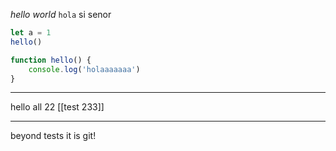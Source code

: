 
*hello* _world_ `hola` si senor 
``` javascript
let a = 1
hello()

function hello() {
	console.log('holaaaaaaa')
}
```

---

hello all 22 [[test 233]] 

---



beyond tests it is git!
